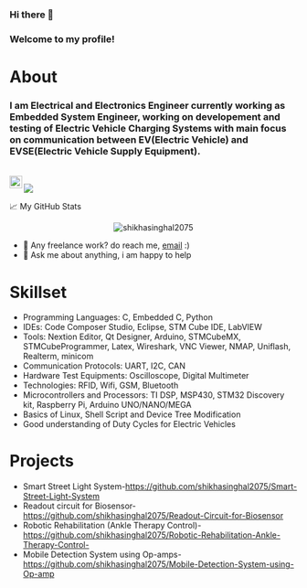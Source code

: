 ### Hi there 👋
### Welcome to my profile!
# About
### I am Electrical and Electronics Engineer currently working as Embedded System Engineer, working on developement and testing of Electric Vehicle Charging Systems with main focus on communication between EV(Electric Vehicle) and EVSE(Electric Vehicle Supply Equipment).
<br>
<a href="https://www.linkedin.com/in/shikha-singhal-3b1817174/">
  <img align="left" alt="Abhishek's LinkedIN" width="22px" src="https://raw.githubusercontent.com/peterthehan/peterthehan/master/assets/linkedin.svg" />
</a>

![](https://visitor-badge.glitch.me/badge?page_id=shikhasinghal2075.shikhasinghal2075)
<br/>
<!--
**shikhasinghal2075/shikhasinghal2075** is a ✨ _special_ ✨ repository because its `README.md` (this file) appears on your GitHub profile.

Here are some ideas to get you started:

- 🔭 I’m currently working on ...
- 🌱 I’m currently learning ...
- 👯 I’m looking to collaborate on ...
- 🤔 I’m looking for help with ...
- 💬 Ask me about ...
- 📫 How to reach me: ...
- 😄 Pronouns: ...
- ⚡ Fun fact: ...
-->


📈 My GitHub Stats

<p align="center"> <img src="https://github-readme-stats.vercel.app/api?username=shikhasinghal2075&show_icons=true&theme=dracula" alt="shikhasinghal2075" />

- 💼 Any freelance work? do reach me, [email](mailto:shikhasinghal2075@gmail.com) :)
- 💬 Ask me about anything, i am happy to help
  
<!--   if you like what i do, maybe consider buying me a coffee/tea 🥺👉👈

<a href="https://www.buymeacoffee.com/shikhasinghal2075" target="_blank"><img src="https://cdn.buymeacoffee.com/buttons/v2/default-red.png" alt="Buy Me A Coffee" width="150" ></a>
 -->
  
 # Skillset
- Programming Languages: C, Embedded C, Python
- IDEs: Code Composer Studio, Eclipse, STM Cube IDE, LabVIEW
- Tools: Nextion Editor, Qt Designer, Arduino, STMCubeMX, STMCubeProgrammer, Latex, Wireshark, VNC Viewer, NMAP, Uniflash, Realterm, minicom
- Communication Protocols: UART, I2C, CAN
- Hardware Test Equipments: Oscilloscope, Digital Multimeter
- Technologies: RFID, Wifi, GSM, Bluetooth
- Microcontrollers and Processors: TI DSP, MSP430, STM32 Discovery kit, Raspberry Pi, Arduino UNO/NANO/MEGA
- Basics of Linux, Shell Script and Device Tree
Modification
- Good understanding of Duty Cycles for Electric Vehicles
  
 # Projects
 - Smart Street Light System-https://github.com/shikhasinghal2075/Smart-Street-Light-System
 - Readout circuit for Biosensor-https://github.com/shikhasinghal2075/Readout-Circuit-for-Biosensor
 - Robotic Rehabilitation (Ankle Therapy Control)-https://github.com/shikhasinghal2075/Robotic-Rehabilitation-Ankle-Therapy-Control-
 - Mobile Detection System using Op-amps-https://github.com/shikhasinghal2075/Mobile-Detection-System-using-Op-amp

